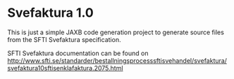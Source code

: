# Svefaktura 1.0

This is just a simple JAXB code generation project to generate source files from the SFTI Svefaktura specification. 

SFTI Svefaktura documentation can be found on
http://www.sfti.se/standarder/bestallningsprocesssftisvehandel/svefaktura/svefaktura10sftisenklafaktura.2075.html
